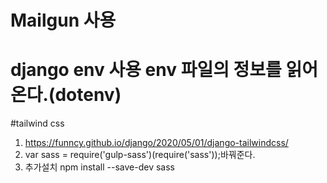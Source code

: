 # Mailgun 사용
# django env 사용 env 파일의 정보를 읽어온다.(dotenv)

#tailwind css
1. https://funncy.github.io/django/2020/05/01/django-tailwindcss/
2. var sass = require('gulp-sass')(require('sass'));바꿔준다.
3. 추가설치 npm install --save-dev sass